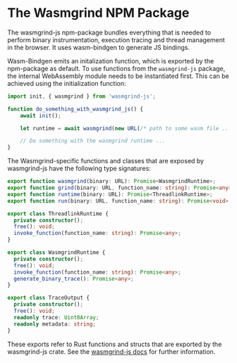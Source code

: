 # The Wasmgrind NPM Package
The wasmgrind-js npm-package bundles everything that is needed to perform binary instrumentation, execution tracing and thread management in the browser. It uses wasm-bindgen to generate JS bindings.

Wasm-Bindgen emits an initalization function, which is exported by the npm-package as default. To use functions from the `wasmgrind-js` package, the internal WebAssembly module needs to be instantiated first. This can be achieved using the initialization function:
```javascript
import init, { wasmgrind } from 'wasmgrind-js';

function do_something_with_wasmgrind_js() {
    await init();

    let runtime = await wasmgrind(new URL(/* path to some wasm file ...*/));

    // Do something with the wasmgrind runtime ...
}
```

The Wasmgrind-specific functions and classes that are exposed by wasmgrind-js have the following type signatures:

```typescript
export function wasmgrind(binary: URL): Promise<WasmgrindRuntime>;
export function grind(binary: URL, function_name: string): Promise<any>;
export function runtime(binary: URL): Promise<ThreadlinkRuntime>;
export function run(binary: URL, function_name: string): Promise<void>;

export class ThreadlinkRuntime {
  private constructor();
  free(): void;
  invoke_function(function_name: string): Promise<any>;
}

export class WasmgrindRuntime {
  private constructor();
  free(): void;
  invoke_function(function_name: string): Promise<any>;
  generate_binary_trace(): Promise<any>;
}

export class TraceOutput {
  private constructor();
  free(): void;
  readonly trace: Uint8Array;
  readonly metadata: string;
}
```

These exports refer to Rust functions and structs that are exported by the wasmgrind-js crate. See the [wasmgrind-js docs](https://afkoffee.github.io/wasmgrind/wasmgrind-docs-rs/wasmgrind_js/) for further information.